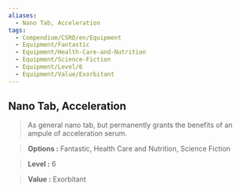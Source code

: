 ```yaml
---
aliases:
  - Nano Tab, Acceleration
tags:
  - Compendium/CSRD/en/Equipment
  - Equipment/Fantastic
  - Equipment/Health-Care-and-Nutrition
  - Equipment/Science-Fiction
  - Equipment/Level/6
  - Equipment/Value/Exorbitant
---
```

    
      
## Nano Tab, Acceleration      
      
>As general nano tab, but permanently grants the benefits of an ampule of acceleration serum.      
> **Options :** Fantastic, Health Care and Nutrition, Science Fiction      
> **Level :** 6      
> **Value :** Exorbitant